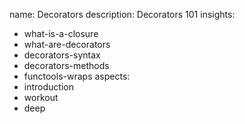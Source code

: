 name: Decorators
description: Decorators 101
insights:
  - what-is-a-closure
  - what-are-decorators
  - decorators-syntax
  - decorators-methods
  - functools-wraps
aspects:
  - introduction
  - workout
  - deep
